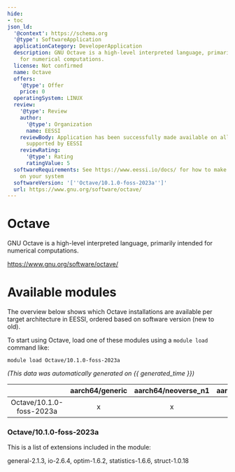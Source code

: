```yaml
---
hide:
- toc
json_ld:
  '@context': https://schema.org
  '@type': SoftwareApplication
  applicationCategory: DeveloperApplication
  description: GNU Octave is a high-level interpreted language, primarily intended
    for numerical computations.
  license: Not confirmed
  name: Octave
  offers:
    '@type': Offer
    price: 0
  operatingSystem: LINUX
  review:
    '@type': Review
    author:
      '@type': Organization
      name: EESSI
    reviewBody: Application has been successfully made available on all architectures
      supported by EESSI
    reviewRating:
      '@type': Rating
      ratingValue: 5
  softwareRequirements: See https://www.eessi.io/docs/ for how to make EESSI available
    on your system
  softwareVersion: '[''Octave/10.1.0-foss-2023a'']'
  url: https://www.gnu.org/software/octave/
---
```


Octave
======


GNU Octave is a high-level interpreted language, primarily intended for numerical computations.

https://www.gnu.org/software/octave/
# Available modules


The overview below shows which Octave installations are available per target architecture in EESSI, ordered based on software version (new to old).

To start using Octave, load one of these modules using a `module load` command like:

```shell
module load Octave/10.1.0-foss-2023a
```

*(This data was automatically generated on {{ generated_time }})*

| |aarch64/generic|aarch64/neoverse_n1|aarch64/neoverse_v1|aarch64/nvidia/grace|x86_64/generic|x86_64/amd/zen2|x86_64/amd/zen3|x86_64/amd/zen4|x86_64/intel/cascadelake|x86_64/intel/haswell|x86_64/intel/icelake|x86_64/intel/sapphirerapids|x86_64/intel/skylake_avx512|
| :---: | :---: | :---: | :---: | :---: | :---: | :---: | :---: | :---: | :---: | :---: | :---: | :---: | :---: |
|Octave/10.1.0-foss-2023a|x|x|x|x|x|x|x|x|x|x|x|x|x|


### Octave/10.1.0-foss-2023a

This is a list of extensions included in the module:

general-2.1.3, io-2.6.4, optim-1.6.2, statistics-1.6.6, struct-1.0.18
